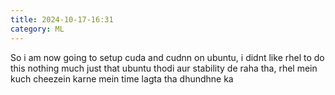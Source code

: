 ```yaml
---
title: 2024-10-17-16:31
category: ML
---
```


So i am now going to setup cuda and cudnn on ubuntu, i didnt like rhel to do this nothing much just that ubuntu thodi aur stability de raha tha, rhel mein kuch cheezein karne mein time lagta tha dhundhne ka 